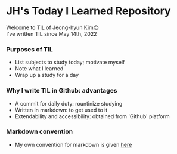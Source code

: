 # **JH's Today I Learned Repository**
Welcome to TIL of Jeong-hyun Kim😊 <br>
I've written TIL since May 14th, 2022

### Purposes of TIL
* List subjects to study today; motivate myself
* Note what I learned
* Wrap up a study for a day

### Why I write TIL in Github: advantages
* A commit for daily duty: rountinize studying
* Written in markdown: to get used to it
* Extendability and accessibility: obtained from 'Github' platform

### Markdown convention
* My own convention for markdown is given [here](/conventions.md)
